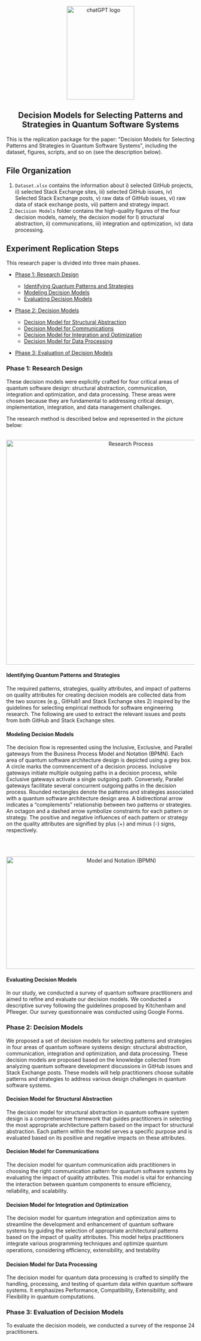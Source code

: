 <p align="center">
    <img src="https://github.com/shamimaaktar1/ADDMQSA/assets/75358854/4cf274b1-0c26-4867-9475-c1eb5a3973a2" alt="chatGPT logo" width="180" height="250">
</p>

<h2 align="center">Decision Models for Selecting Patterns and Strategies in Quantum Software Systems</h3>

<p align="left">
  This is the replication package for the paper: "Decision Models for Selecting Patterns and Strategies in Quantum Software Systems", including the dataset, figures,  scripts, and so on (see the description below).
  <br>

  
## File Organization

1. `Dataset.xlsx` contains the information about i) selected GitHub projects, ii) selected Stack Exchange sites, iii) selected GitHub issues, iv) Selected Stack Exchange posts, v) raw data of GitHub issues, vi) raw data of stack exchange posts, vii) pattern and strategy impact.
2. `Decision Models` folder contains the high-quality figures of the four decision models, namely, the decision model for I) structural abstraction, ii) communications, iii) integration and optimization, iv) data processing.


## Experiment Replication Steps

This research paper is divided into three main phases.

- [Phase 1: Research Design](#research-design)
  - [Identifying Quantum Patterns and Strategies](#identifying-quantum-patterns-and-strategies)
  - [Modeling Decision Models](#modeling-decision-models)
  - [Evaluating Decision Models](#evaluating-decision-models)
  
- [Phase 2: Decision Models](#enabling-collaborative-architecting)
  - [Decision Model for Structural Abstraction](#decision-model-for-structural-abstraction)
  - [Decision Model for Communications](#decision-model-for-communications)
  - [Decision Model for Integration and Optimization](#decision-model-for-integration-and-optimization)
  - [Decision Model for Data Processing](#decision-model-for-data-processing)
- [Phase 3: Evaluation of Decision Models](#evaluation-of-decision-models)


### Phase 1: Research Design

<p>
These decision models were explicitly crafted for four critical areas of quantum software design: structural abstraction, communication, integration and optimization, and data processing. These areas were chosen because they are fundamental to addressing critical design, implementation, integration, and data management challenges.
</p>
The research method is described below and represented in the picture below:
<br>
<br>

<p align="center">
   <img src="https://github.com/shamimaaktar1/ADDMQSA/assets/75358854/bc868529-2ec2-43c0-9a41-362010e9aa7c" alt="Research Process"  width="650" height="600">
</p>



#### Identifying Quantum Patterns and Strategies

<p>
The required patterns, strategies, quality attributes, and impact of patterns on quality attributes for creating decision models are collected data from the two sources (e.g., GitHub1 and Stack Exchange sites 2) inspired by the guidelines for selecting empirical methods for software engineering research. The following are used to extract the relevant issues and posts from both GitHub and Stack Exchange sites.
</p>


#### Modeling Decision Models

<p>
The decision flow is represented using the Inclusive, Exclusive, and Parallel gateways from the Business Process Model and Notation (BPMN). Each area of quantum software architecture design is depicted using a grey box. A circle marks the commencement of a decision process. Inclusive gateways initiate multiple outgoing paths in a decision process, while Exclusive gateways activate a single outgoing path. Conversely, Parallel gateways facilitate several concurrent outgoing paths in the decision process. Rounded rectangles denote the patterns and strategies associated with a quantum software architecture design area. A bidirectional arrow indicates a “complements” relationship between two patterns or strategies. An octagon and a dashed arrow symbolize constraints for each pattern or strategy. The positive and negative influences of each pattern or strategy on the quality attributes are signified by plus (+) and minus (-) signs, respectively. 
</p>
<br>
<br>

<p align="center">
   <img src="https://github.com/shamimaaktar1/ADDMQSA/assets/75358854/8c52844e-dc48-46e9-af0b-c31c0d36e40f" alt="Model and Notation (BPMN)"  width="600" height="300">
</p>


#### Evaluating Decision Models

In our study, we conducted a survey of quantum software practitioners and aimed to refine and evaluate our decision models. We conducted a descriptive survey following the guidelines proposed by Kitchenham and Pfleeger. Our survey questionnaire was conducted using Google Forms.


### Phase 2: Decision Models

<p>
We proposed a set of decision models for selecting patterns and strategies in four areas of quantum software systems design: structural abstraction, communication, integration and optimization, and data processing. These decision models are proposed based on the knowledge collected from analyzing quantum software development discussions in GitHub issues and Stack Exchange posts. These models will help practitioners choose suitable patterns and strategies to address various design challenges in quantum software systems.
</p>
  
#### Decision Model for Structural Abstraction

<p>
The decision model for structural abstraction in quantum software system design is a comprehensive framework that guides practitioners in selecting the most appropriate architecture pattern
based on the impact for structural abstraction. Each pattern within the model serves a specific purpose and is evaluated based on its positive and negative impacts on these attributes.
</p>

  
#### Decision Model for Communications

<p>
The decision model for quantum communication aids practitioners in choosing the right communication pattern for quantum software systems by evaluating the impact of quality attributes. This model is vital for enhancing the interaction between quantum components to ensure eﬀiciency, reliability, and scalability. 
</p>

#### Decision Model for Integration and Optimization

<p>
The decision model for quantum integration and optimization aims to streamline the development and enhancement of quantum software systems by guiding the selection of appropriate architectural patterns based on the impact of quality attributes. This model helps practitioners integrate various programming techniques and optimize quantum operations, considering eﬀiciency, extensibility, and testability
</p>

#### Decision Model for Data Processing

<p>
The decision model for quantum data processing is crafted to simplify the handling, processing, and testing of quantum data within quantum software systems. It emphasizes Performance, Compatibility, Extensibility, and Flexibility in quantum computations.
</p>


### Phase 3: Evaluation of Decision Models

<p>
  To evaluate the decision models, we conducted a survey of the response 24 practitioners.
</p>









